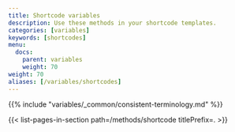 ```yaml
---
title: Shortcode variables
description: Use these methods in your shortcode templates.
categories: [variables]
keywords: [shortcodes]
menu:
  docs:
    parent: variables
    weight: 70
weight: 70
aliases: [/variables/shortcodes]
---
```


{{% include "variables/_common/consistent-terminology.md" %}}

{{< list-pages-in-section path=/methods/shortcode titlePrefix=. >}}
